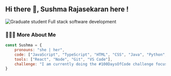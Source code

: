 ## Hi there 👋, Sushma Rajasekaran here !

![Graduate student Full stack software development](https://github.com/user-attachments/assets/26afc7d9-6a71-4825-8858-6446f7887c7b)

### 👩🏻‍💻 More About Me
```javascript
const Sushma = {
    pronouns: "she | her",
    code: ["JavaScript", "TypeScript", "HTML", "CSS", "Java", "Python", "SQL"],
    tools: ["React", "Node", "Git", "VS Code"],
    challenge: "I am currently doing the #100DaysOfCode challenge focused on full-stack development. Currently pursuing Full Stack Software Development course by META",
}


